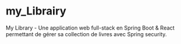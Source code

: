 # my_Librairy
My Library - Une application web full-stack en Spring Boot &amp; React permettant de gérer sa collection de livres avec Spring security.
